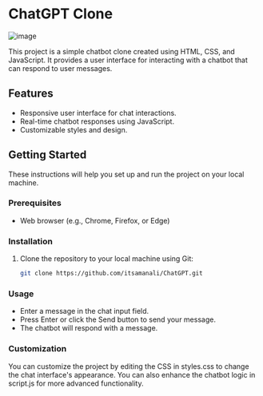 # ChatGPT Clone

![image](https://github.com/itsamanali/ChatGPT/assets/105538460/0eb39270-f2cf-410e-9c61-a5aae726c3e6)

This project is a simple chatbot clone created using HTML, CSS, and JavaScript. It provides a user interface for interacting with a chatbot that can respond to user messages.

## Features

- Responsive user interface for chat interactions.
- Real-time chatbot responses using JavaScript.
- Customizable styles and design.

## Getting Started

These instructions will help you set up and run the project on your local machine.

### Prerequisites

- Web browser (e.g., Chrome, Firefox, or Edge)

### Installation

1. Clone the repository to your local machine using Git:

   ```bash
   git clone https://github.com/itsamanali/ChatGPT.git

### Usage
- Enter a message in the chat input field.
- Press Enter or click the Send button to send your message.
- The chatbot will respond with a message.

### Customization
You can customize the project by editing the CSS in styles.css to change the chat interface's appearance. You can also enhance the chatbot logic in script.js for more advanced functionality.
